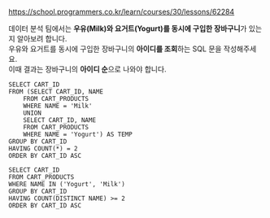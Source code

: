 https://school.programmers.co.kr/learn/courses/30/lessons/62284

데이터 분석 팀에서는 **우유(Milk)와 요거트(Yogurt)를 동시에 구입한 장바구니**가 있는지 알아보려 합니다.  
우유와 요거트를 동시에 구입한 장바구니의 **아이디를 조회**하는 SQL 문을 작성해주세요.  
이때 결과는 장바구니의 **아이디 순**으로 나와야 합니다.

```
SELECT CART_ID
FROM (SELECT CART_ID, NAME
    FROM CART_PRODUCTS
    WHERE NAME = 'Milk'
    UNION
    SELECT CART_ID, NAME
    FROM CART_PRODUCTS
    WHERE NAME = 'Yogurt') AS TEMP
GROUP BY CART_ID
HAVING COUNT(*) = 2
ORDER BY CART_ID ASC
```
```
SELECT CART_ID
FROM CART_PRODUCTS
WHERE NAME IN ('Yogurt', 'Milk')
GROUP BY CART_ID
HAVING COUNT(DISTINCT NAME) >= 2
ORDER BY CART_ID ASC
```
